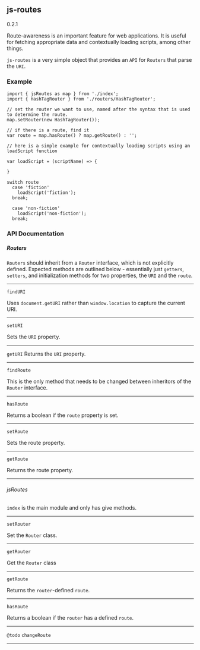 ## js-routes

0.2.1

Route-awareness is an important feature for web applications.  It is useful for fetching appropriate data and contextually loading scripts, among other things.

`js-routes` is a very simple object that provides an `API` for `Routers` that parse the `URI`. 

### Example

```
import { jsRoutes as map } from './index';
import { HashTagRouter } from './routers/HashTagRouter';

// set the router we want to use, named after the syntax that is used to determine the route.
map.setRouter(new HashTagRouter());

// if there is a route, find it
var route = map.hasRoute() ? map.getRoute() : '';

// here is a simple example for contextually loading scripts using an loadScript function

var loadScript = (scriptName) => {
   
}

switch route
  case 'fiction'
    loadScript('fiction');
  break;

  case 'non-fiction'
    loadScript('non-fiction');
  break;

```

### API Documentation

##### Routers

`Routers` should inherit from a `Router` interface, which is not explicitly defined.  Expected methods are outlined below - essentially just `getters`, `setters`, and initialization methods for two properties, the `URI` and the `route`. 

---

`findURI`

Uses `document.getURI` rather than `window.location` to capture the current URI. 


---

`setURI`

Sets the `URI` property.

---

`getURI`
Returns the `URI` property. 

---

`findRoute`

This is the only method that needs to be changed between inheritors of the `Router` interface.   

---

`hasRoute`

Returns a boolean if the `route` property is set.

---

`setRoute`

Sets the route property. 

---

`getRoute`

Returns the route property.

---

###### jsRoutes

`index` is the main module and only has give methods.

---

`setRouter`

Set the `Router` class.

---

`getRouter`

Get the `Router` class

---

`getRoute`

Returns the `router`-defined `route`.

---

`hasRoute`

Returns a boolean if the `router` has a defined `route`. 

----

`@todo`
`changeRoute`

  

---